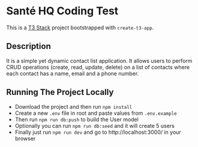 # Santé HQ Coding Test

This is a [T3 Stack](https://create.t3.gg/) project bootstrapped with `create-t3-app`.

## Description

It is a simple yet dynamic contact list application. It allows users to perform CRUD operations (create, read, update, delete) on a list of contacts where each contact has a name, email and a phone number.

## Running The Project Locally

- Download the project and then run `npm install`
- Create a new `.env` file in root and paste values from `.env.example`
- Then run `npm run db:push` to build the User model
- Optionally you can run `npm run db:seed` and it will create 5 users
- Finally just run `npm run dev` and go to http://localhost:3000/ in your browser
